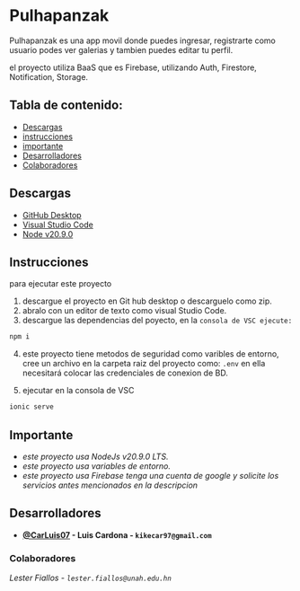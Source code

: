 # Pulhapanzak

Pulhapanzak es una app movil donde puedes ingresar, registrarte como usuario podes ver galerias y tambien puedes editar tu perfil.

el proyecto utiliza BaaS que es Firebase, utilizando Auth, Firestore, Notification, Storage.

## Tabla de contenido:
* [Descargas](#descargas)
* [instrucciones](#instrucciones)
* [importante](#importante)
* [Desarrolladores](#desarrolladores)
* [Colaboradores](#colaboradores)

## Descargas  
- [GitHub Desktop](https://desktop.github.com/)
- [Visual Studio Code](https://code.visualstudio.com/download)
- [Node v20.9.0](https://nodejs.org/en/blog/release/v20.9.0)


## Instrucciones
para ejecutar este proyecto 
1. descargue el proyecto en Git hub desktop o descarguelo como zip.
2. abralo con un editor de texto como visual Studio Code.
3. descargue las dependencias del poyecto, en la `consola de VSC ejecute:`

```bash
npm i
```
4. este proyecto tiene metodos de seguridad como varibles de entorno, cree un archivo en la carpeta raiz del proyecto como: `.env` en ella necesitará colocar las credenciales de conexion de BD.

5. ejecutar en la consola de VSC
```bash
ionic serve
```

## Importante
* *este proyecto usa NodeJs v20.9.0 LTS.*
* *este proyecto usa variables de entorno.*
* *este proyecto usa Firebase tenga una cuenta de google y solicite los servicios antes mencionados en la descripcion*

## Desarrolladores
- **[@CarLuis07](https://github.com/CarLuis07/)  - Luis Cardona - `kikecar97@gmail.com`**


### Colaboradores
*Lester Fiallos - `lester.fiallos@unah.edu.hn`* 